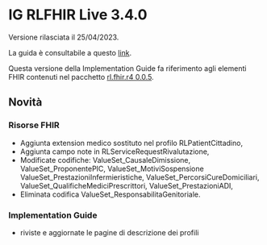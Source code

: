 # IG RLFHIR Live 3.4.0

Versione rilasciata il 25/04/2023. 

La guida è consultabile a questo [link](https://simplifier.net/guide/ig-rlfhir?version=3.5.0).

Questa versione della Implementation Guide fa riferimento agli elementi FHIR contenuti nel pacchetto [rl.fhir.r4 0.0.5](https://simplifier.net/packages/rl.fhir.r4/0.0.4).

## Novità
### Risorse FHIR
- Aggiunta extension medico sostituto nel profilo RLPatientCittadino,
- Aggiunta campo note in RLServiceRequestRivalutazione,
- Modificate codifiche: ValueSet_CausaleDimissione, ValueSet_ProponentePIC, ValueSet_MotiviSospensione
  ValueSet_PrestazioniInfermieristiche, ValueSet_PercorsiCureDomiciliari, ValueSet_QualificheMediciPrescrittori, ValueSet_PrestazioniADI,
- Eliminata codifica ValueSet_ResponsabilitaGenitoriale.

### Implementation Guide
- riviste e aggiornate le pagine di descrizione dei profili
